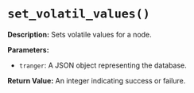 # `set_volatil_values()`

**Description:**
Sets volatile values for a node.

**Parameters:**
- `tranger`: A JSON object representing the database.

**Return Value:**
An integer indicating success or failure.
